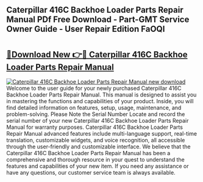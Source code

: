 ## Caterpillar 416C Backhoe Loader Parts Repair Manual PDf Free Download - Part-GMT Service Owner Guide - User Repair Edition FaOQI

# <h2><a href="http://bc4873.oget.top/?id=Caterpillar+416C+Backhoe+Loader+Parts+Repair+Manual">🔗Download New 👉🔴 Caterpillar 416C Backhoe Loader Parts Repair Manual</a></h2>

[![Caterpillar 416C Backhoe Loader Parts Repair Manual new download](https://i.imgur.com/5g1atiW.png)](http://bc4873.oget.top/?id=Caterpillar+416C+Backhoe+Loader+Parts+Repair+Manual)
Welcome to the user guide for your newly purchased Caterpillar 416C Backhoe Loader Parts Repair Manual. This manual is designed to assist you in mastering the functions and capabilities of your product. Inside, you will find detailed information on features, setup, usage, maintenance, and problem-solving. Please Note the Serial Number Locate and record the serial number of your new Caterpillar 416C Backhoe Loader Parts Repair Manual for warranty purposes. Caterpillar 416C Backhoe Loader Parts Repair Manual advanced features include multi-language support, real-time translation, customizable widgets, and voice recognition, all accessible through the user-friendly and customizable interface. We believe that the Caterpillar 416C Backhoe Loader Parts Repair Manual has been a comprehensive and thorough resource in your quest to understand the features and capabilities of your new item. If you need any assistance or have any questions, our customer service team is always available.
